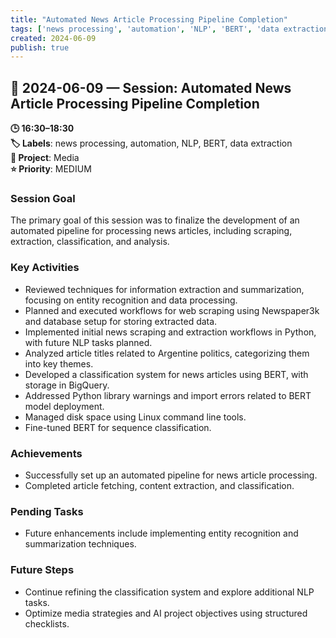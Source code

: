 ```yaml
---
title: "Automated News Article Processing Pipeline Completion"
tags: ['news processing', 'automation', 'NLP', 'BERT', 'data extraction']
created: 2024-06-09
publish: true
---
```


## 📅 2024-06-09 — Session: Automated News Article Processing Pipeline Completion

**🕒 16:30–18:30**  
**🏷️ Labels**: news processing, automation, NLP, BERT, data extraction  
**📂 Project**: Media  
**⭐ Priority**: MEDIUM  


### Session Goal
The primary goal of this session was to finalize the development of an automated pipeline for processing news articles, including scraping, extraction, classification, and analysis.

### Key Activities
- Reviewed techniques for information extraction and summarization, focusing on entity recognition and data processing.
- Planned and executed workflows for web scraping using Newspaper3k and database setup for storing extracted data.
- Implemented initial news scraping and extraction workflows in Python, with future NLP tasks planned.
- Analyzed article titles related to Argentine politics, categorizing them into key themes.
- Developed a classification system for news articles using BERT, with storage in BigQuery.
- Addressed Python library warnings and import errors related to BERT model deployment.
- Managed disk space using Linux command line tools.
- Fine-tuned BERT for sequence classification.

### Achievements
- Successfully set up an automated pipeline for news article processing.
- Completed article fetching, content extraction, and classification.

### Pending Tasks
- Future enhancements include implementing entity recognition and summarization techniques.

### Future Steps
- Continue refining the classification system and explore additional NLP tasks.
- Optimize media strategies and AI project objectives using structured checklists.
